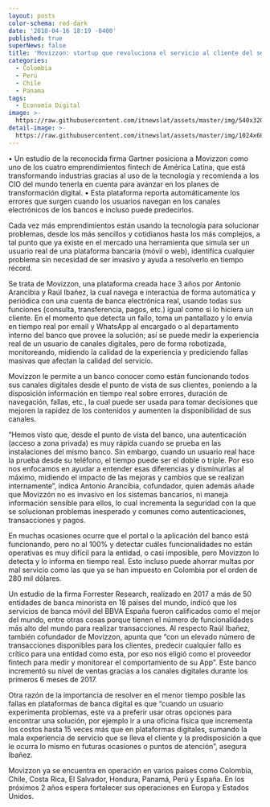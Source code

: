 ```yaml
---
layout: posts
color-schema: red-dark
date: '2018-04-16 18:19 -0400'
published: true
superNews: false
title: 'Movizzon: startup que revoluciona el servicio al cliente del sector financiero'
categories:
  - Colombia
  - Perú
  - Chile
  - Panama
tags:
  - Economía Digital
image: >-
  https://raw.githubusercontent.com/itnewslat/assets/master/img/540x320/movizzonp.jpg
detail-image: >-
  https://raw.githubusercontent.com/itnewslat/assets/master/img/1024x680/Movizzonl.jpg
---
```

•	Un estudio de la reconocida firma Gartner posiciona a Movizzon como uno de los cuatro emprendimientos fintech de América Latina, que está transformando industrias gracias al uso de la tecnología y recomienda a los CIO del mundo tenerla en cuenta para avanzar en los planes de transformación digital.
•	Esta plataforma reporta automáticamente los errores que surgen cuando los usuarios navegan en los canales electrónicos de los bancos e incluso puede predecirlos.

Cada vez más emprendimientos están usando la tecnología para solucionar problemas, desde los más sencillos y cotidianos hasta los más complejos, a tal punto que ya existe en el mercado una herramienta que simula ser un usuario real de una plataforma bancaria (móvil o web), identifica cualquier problema sin necesidad de ser invasivo y ayuda a resolverlo en tiempo récord.

Se trata de Movizzon, una plataforma creada hace 3 años por Antonio Arancibia y Raúl Ibañez, la cual navega e interactúa de forma automática y periódica con una cuenta de banca electrónica real, usando todas sus funciones (consulta, transferencia, pagos, etc.) igual como si lo hiciera un cliente. En el momento que detecta un fallo, toma un pantallazo y lo envía en tiempo real por email y WhatsApp al encargado o al departamento interno del banco que provee la solución; así se puede medir la experiencia real de un usuario de canales digitales, pero de forma robotizada, monitoreando, midiendo la calidad de la experiencia y prediciendo fallas masivas que afectan la calidad del servicio.

Movizzon le permite a un banco conocer como están funcionando todos sus canales digitales desde el punto de vista de sus clientes, poniendo a la disposición información en tiempo real sobre errores, duración de navegación, fallas, etc., la cual puede ser usada para tomar decisiones que mejoren la rapidez de los contenidos y aumenten la disponibilidad de sus canales.

“Hemos visto que, desde el punto de vista del banco, una autenticación (acceso a zona privada) es muy rápida cuando se prueba en las instalaciones del mismo banco. Sin embargo, cuando un usuario real hace la prueba desde su teléfono, el tiempo puede ser el doble o triple. Por eso nos enfocamos en ayudar a entender esas diferencias y disminuirlas al máximo, midiendo el impacto de las mejoras y cambios que se realizan internamente”, indica Antonio Arancibia, cofundador, quien además añade que Movizzón no es invasivo en los sistemas bancarios, ni maneja información sensible para ellos, lo cual incrementa la seguridad con la que se solucionan problemas inesperado y comunes como autenticaciones, transacciones y pagos.

En muchas ocasiones ocurre que el portal o la aplicación del banco está funcionando, pero no al 100% y detectar cuáles funcionalidades no están operativas es muy difícil para la entidad, o casi imposible, pero Movizzon lo detecta y lo informa en tiempo real. Esto incluso puede ahorrar multas por mal servicio como las que ya se han impuesto en Colombia por el orden de 280 mil dólares.

Un estudio de la firma Forrester Research, realizado en 2017 a más de 50 entidades de banca minorista en 18 países del mundo, indicó que los servicios de banca móvil del BBVA España fueron calificados como el mejor del mundo, entre otras cosas porque tienen el número de funcionalidades más alto del mundo para realizar transacciones. Al respecto Raúl Ibañez, también cofundador de Movizzon, apunta que “con un elevado número de transacciones disponibles para los clientes, predecir cualquier fallo es crítico para una entidad como esta, por eso nos eligió como el proveedor fintech para medir y monitorear el comportamiento de su App”. Este banco incrementó su nivel de ventas gracias a los canales digitales durante los primeros 6 meses de 2017.

Otra razón de la importancia de resolver en el menor tiempo posible las fallas en plataformas de banca digital es que “cuando un usuario experimenta problemas, este va a preferir usar otras opciones para encontrar una solución, por ejemplo ir a una oficina física que incrementa los costos hasta 15 veces más que en plataformas digitales, sumando la mala experiencia de servicio que se lleva el cliente y la predisposición a que le ocurra lo mismo en futuras ocasiones o puntos de atención”, asegura Ibañez.

Movizzon ya se encuentra en operación en varios países como Colombia, Chile, Costa Rica, El Salvador, Hondura, Panamá, Perú y España. En los próximos 2 años espera fortalecer sus operaciones en Europa y Estados Unidos.
